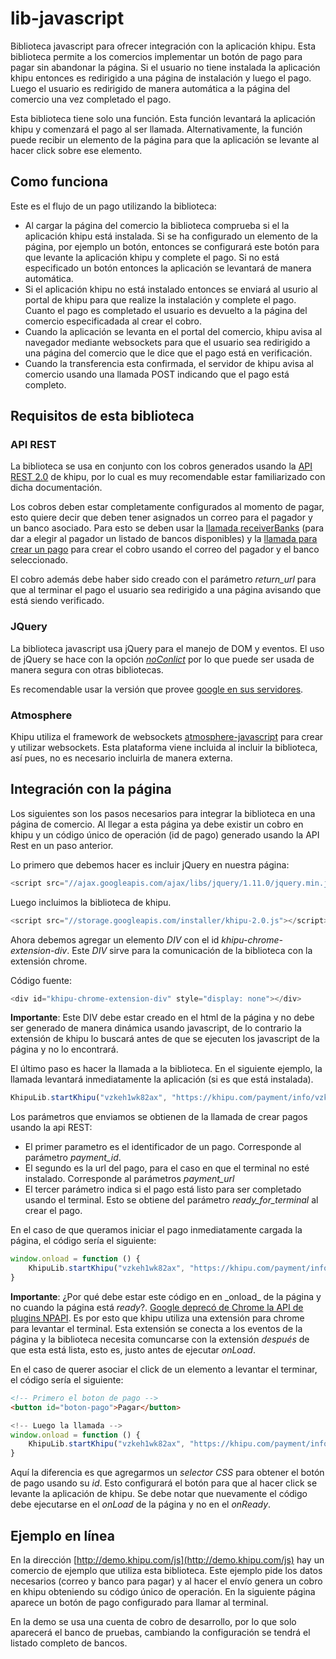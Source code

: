 # lib-javascript

Biblioteca javascript para ofrecer integración con la aplicación khipu. Esta biblioteca permite a los comercios implementar un botón de pago para pagar sin abandonar la página. Si el usuario no tiene instalada la aplicación khipu entonces es redirigido a una página de instalación y luego el pago. Luego el usuario es redirigido de manera automática a la página del comercio una vez completado el pago.

Esta biblioteca tiene solo una función. Esta función levantará la aplicación khipu y comenzará el pago al ser llamada. Alternativamente, la función puede recibir un elemento de la página para que la aplicación se levante al hacer click sobre ese elemento.

## Como funciona

Este es el flujo de un pago utilizando la biblioteca:

- Al cargar la página del comercio la biblioteca comprueba si el la aplicación khipu está instalada. Si se ha configurado un elemento de la página, por ejemplo un botón, entonces se configurará este botón para que levante la aplicación khipu y complete el pago. Si no está especificado un botón entonces la aplicación se levantará de manera automática.
- Si el aplicación khipu no está instalado entonces se enviará al usurio al portal de khipu para que realize la instalación y complete el pago. Cuanto el pago es completado el usuario es devuelto a la página del comercio especificadada al crear el cobro.
- Cuando la aplicación se levanta en el portal del comercio, khipu avisa al navegador mediante websockets para que el usuario sea redirigido a una página del comercio que le dice que el pago está en verificación.
- Cuando la transferencia esta confirmada, el servidor de khipu avisa al comercio usando una llamada POST indicando que el pago está completo.

## Requisitos de esta biblioteca

### API REST

La biblioteca se usa en conjunto con los cobros generados usando la [API REST 2.0](https://khipu.com/page/api) de khipu, por lo cual es muy recomendable estar familiarizado con dicha documentación.

Los cobros deben estar completamente configurados al momento de pagar, esto quiere decir que deben tener asignados un correo para el pagador
y un banco asociado. Para esto se deben usar la [llamada receiverBanks](https://khipu.com/page/api#listado-de-bancos) (para dar a elegir al pagador un listado de bancos disponibles) y la [llamada para crear un pago](https://khipu.com/page/api#crear-un-pago) para crear el cobro usando el correo del pagador y el banco seleccionado.

El cobro además debe haber sido creado con el parámetro *return_url* para que al terminar el pago el usuario sea redirigido a una página avisando que está siendo verificado.

### JQuery

La biblioteca javascript  usa jQuery para el manejo de DOM y eventos. El uso de jQuery se hace con la opción [*noConlict*](https://api.jquery.com/jQuery.noConflict/) por lo que puede ser usada de manera segura con otras bibliotecas.

Es recomendable usar la versión que provee [google en sus servidores](https://developers.google.com/speed/libraries/devguide).

### Atmosphere

Khipu utiliza el framework de websockets [atmosphere-javascript](https://github.com/Atmosphere/atmosphere-javascript) para crear y utilizar
websockets. Esta plataforma viene incluida al incluir la biblioteca, así pues, no es necesario incluirla de manera externa.

## Integración con la página

Los siguientes son los pasos necesarios para integrar la biblioteca en una página de comercio. Al llegar a esta página ya debe existir un cobro en khipu y un código único de operación (id de pago) generado usando la API Rest en un paso anterior.

Lo primero que debemos hacer es incluir jQuery en nuestra página:

```javascript
<script src="//ajax.googleapis.com/ajax/libs/jquery/1.11.0/jquery.min.js"></script>
```

Luego incluimos la biblioteca de khipu.

```javascript
<script src="//storage.googleapis.com/installer/khipu-2.0.js"></script>
```

Ahora debemos agregar un elemento _DIV_ con el id <em>khipu-chrome-extension-div</em>. Este _DIV_ sirve para la comunicación de la biblioteca con la extensión chrome.

Código fuente:

```javascript
<div id="khipu-chrome-extension-div" style="display: none"></div>
```

<div class="alert alert-info">
<strong>Importante</strong>: Este DIV debe estar creado en el html de la página y no debe ser generado de manera dinámica usando javascript, de lo contrario la extensión de khipu lo buscará antes de que se ejecuten los javascript de la página y no lo encontrará.
</div>


El último paso es hacer la llamada a la biblioteca. En el siguiente ejemplo, la llamada levantará inmediatamente la aplicación (si es que está instalada).

```javascript
KhipuLib.startKhipu("vzkeh1wk82ax", "https://khipu.com/payment/info/vzkeh1wk72ax", true);
```

Los parámetros que enviamos se obtienen de la llamada de crear pagos usando la api REST:

- El primer parametro es el identificador de un pago. Corresponde al parámetro _payment_id_.
- El segundo es la url del pago, para el caso en que el terminal no esté instalado. Corresponde al parámetros _payment_url_
- El tercer parámetro indica si el pago está listo para ser completado usando el terminal. Esto se obtiene del parámetro _ready_for_terminal_ al crear el pago.

En el caso de que queramos iniciar el pago inmediatamente cargada la página, el código sería el siguiente:

```javascript
window.onload = function () {
    KhipuLib.startKhipu("vzkeh1wk82ax", "https://khipu.com/payment/info/vzkeh1wk72ax", true);
}
```

<div class="alert alert-info">
<strong>Importante</strong>: ¿Por qué debe estar este código en en _onload_ de la página y no cuando la página está <em>ready</em>?.
<a href="http://en.wikipedia.org/wiki/NPAPI#Browser_support">Google deprecó de Chrome la API de plugins NPAPI</a>. Es por esto que khipu utiliza
una extensión para chrome para levantar el terminal. Esta extensión se conecta a los eventos de la página y la biblioteca necesita
comuncarse con la extensión <em>después</em> de que esta está lista, esto es, justo antes de ejecutar <em>onLoad</em>.
</div>

En el caso de querer asociar el click de un elemento a levantar el terminar, el código sería el siguiente:


```html
<!-- Primero el boton de pago -->
<button id="boton-pago">Pagar</button>
```
```javascript
<!-- Luego la llamada -->
window.onload = function () {
    KhipuLib.startKhipu("vzkeh1wk82ax", "https://khipu.com/payment/info/vzkeh1wk72ax", true, '#boton-pago');
}
```

Aquí la diferencia es que agregarmos un _selector CSS_ para obtener el botón de pago usando su _id_. Esto configurará el botón para que al hacer click se levante la aplicación de khipu. Se debe notar que nuevamente el código debe ejecutarse en el _onLoad_ de la página y no en el _onReady_.

## Ejemplo en línea

En la dirección [http://demo.khipu.com/js](http://demo.khipu.com/js) hay un comercio de ejemplo que utiliza esta biblioteca. Este ejemplo pide los datos necesarios (correo y banco para pagar) y al hacer el envío genera un cobro en khipu obteniendo su código único de operación. En la siguiente página aparece un botón de pago configurado para llamar al terminal.

En la demo se usa una cuenta de cobro de desarrollo, por lo que solo aparecerá el banco de pruebas, cambiando la configuración se tendrá el listado completo de bancos.
